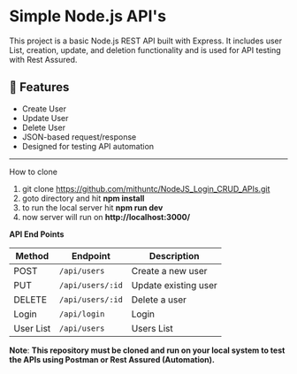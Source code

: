 # Simple Node.js API's

This project is a basic Node.js REST API built with Express. It includes user List, creation, update, and deletion functionality and is used for API testing with Rest Assured.

## 🚀 Features

- Create User
- Update User
- Delete User
- JSON-based request/response
- Designed for testing API automation

---
How to clone 
1) git clone https://github.com/mithuntc/NodeJS_Login_CRUD_APIs.git
2) goto directory and hit **npm install**
3) to run the local server hit **npm run dev**
4) now server will run on **http://localhost:3000/**

**API End Points**

| Method     | Endpoint         | Description          |
| ------     | ---------------- | -------------------- |
| POST       | `/api/users`     | Create a new user    |
| PUT        | `/api/users/:id` | Update existing user |
| DELETE     | `/api/users/:id` | Delete a user        |
| Login      | `/api/login`     | Login                |
| User List  | `/api/users`     | Users List           |

**Note**: **This repository must be cloned and run on your local system to test the APIs using Postman or Rest Assured (Automation).**

